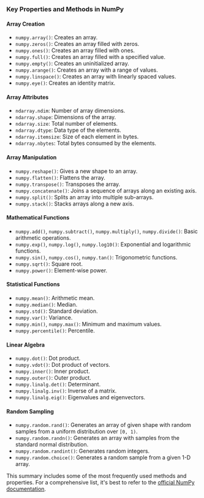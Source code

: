 ### Key Properties and Methods in NumPy

#### Array Creation
- `numpy.array()`: Creates an array.
- `numpy.zeros()`: Creates an array filled with zeros.
- `numpy.ones()`: Creates an array filled with ones.
- `numpy.full()`: Creates an array filled with a specified value.
- `numpy.empty()`: Creates an uninitialized array.
- `numpy.arange()`: Creates an array with a range of values.
- `numpy.linspace()`: Creates an array with linearly spaced values.
- `numpy.eye()`: Creates an identity matrix.

#### Array Attributes
- `ndarray.ndim`: Number of array dimensions.
- `ndarray.shape`: Dimensions of the array.
- `ndarray.size`: Total number of elements.
- `ndarray.dtype`: Data type of the elements.
- `ndarray.itemsize`: Size of each element in bytes.
- `ndarray.nbytes`: Total bytes consumed by the elements.

#### Array Manipulation
- `numpy.reshape()`: Gives a new shape to an array.
- `numpy.flatten()`: Flattens the array.
- `numpy.transpose()`: Transposes the array.
- `numpy.concatenate()`: Joins a sequence of arrays along an existing axis.
- `numpy.split()`: Splits an array into multiple sub-arrays.
- `numpy.stack()`: Stacks arrays along a new axis.

#### Mathematical Functions
- `numpy.add()`, `numpy.subtract()`, `numpy.multiply()`, `numpy.divide()`: Basic arithmetic operations.
- `numpy.exp()`, `numpy.log()`, `numpy.log10()`: Exponential and logarithmic functions.
- `numpy.sin()`, `numpy.cos()`, `numpy.tan()`: Trigonometric functions.
- `numpy.sqrt()`: Square root.
- `numpy.power()`: Element-wise power.

#### Statistical Functions
- `numpy.mean()`: Arithmetic mean.
- `numpy.median()`: Median.
- `numpy.std()`: Standard deviation.
- `numpy.var()`: Variance.
- `numpy.min()`, `numpy.max()`: Minimum and maximum values.
- `numpy.percentile()`: Percentile.

#### Linear Algebra
- `numpy.dot()`: Dot product.
- `numpy.vdot()`: Dot product of vectors.
- `numpy.inner()`: Inner product.
- `numpy.outer()`: Outer product.
- `numpy.linalg.det()`: Determinant.
- `numpy.linalg.inv()`: Inverse of a matrix.
- `numpy.linalg.eig()`: Eigenvalues and eigenvectors.

#### Random Sampling
- `numpy.random.rand()`: Generates an array of given shape with random samples from a uniform distribution over `[0, 1)`.
- `numpy.random.randn()`: Generates an array with samples from the standard normal distribution.
- `numpy.random.randint()`: Generates random integers.
- `numpy.random.choice()`: Generates a random sample from a given 1-D array.

This summary includes some of the most frequently used methods and properties. For a comprehensive list, it's best to refer to the [official NumPy documentation](https://numpy.org/doc/stable/reference/).
